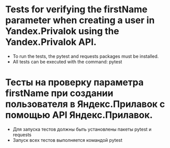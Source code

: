 ﻿# Tests for verifying the firstName parameter when creating a user in Yandex.Privalok using the Yandex.Privalok API.
- To run the tests, the pytest and requests packages must be installed.
- All tests can be executed with the command: pytest

# Тесты на проверку параметра firstName при создании пользователя в Яндекс.Прилавок с помощью API Яндекс.Прилавок.
- Для запуска тестов должны быть установлены пакеты pytest и requests
- Запуск всех тестов выполняется командой pytest